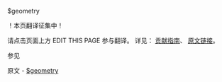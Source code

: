  $geometry

 ！本页翻译征集中！

请点击页面上方 EDIT THIS PAGE 参与翻译。
详见：
[贡献指南]( https://github.com/JinMuInfo/MongoDB-Manual-zh/blob/master/CONTRIBUTING.md )、
[原文链接](  https://docs.mongodb.com/manual/reference/operator/query/geometry/  )。

 参见

原文 - [$geometry]( https://docs.mongodb.com/manual/reference/operator/query/geometry/ )

